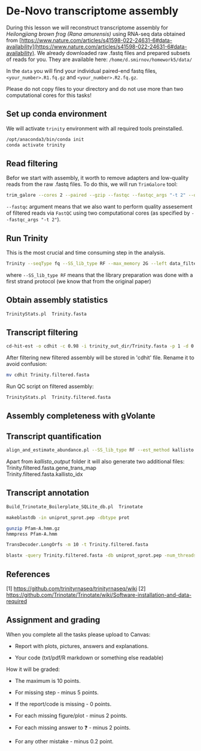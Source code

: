 # De-Novo transcriptome assembly

During this lesson we will reconstruct transcriptome assembly for *Heilongjiang brown frog (Rana amurensis)* using RNA-seq data obtained from [https://www.nature.com/articles/s41598-022-24631-6#data-availability](https://www.nature.com/articles/s41598-022-24631-6#data-availability). We already downloaded raw .fastq files and prepared subsets of reads for you. They are available here:
`/home/d.smirnov/homework5/data/`

In the `data` you will find your individual paired-end fastq files, `<your_number>.R1.fq.gz` and `<your_number>.R2.fq.gz`.

Please do not copy files to your directory and do not use more than two computational cores for this tasks!


## Set up conda environment
We will activate `trinity` environment with all required tools preinstalled.

``` bash
/opt/anaconda3/bin/conda init 
conda activate trinity
```

## Read filtering
Befor we start with assembly, it worth to remove adapters and low-quality reads from the raw .fastq files. To do this, we will run `TrimGalore` tool: 

``` bash
trim_galore --cores 2 --paired --gzip --fastqc --fastqc_args "-t 2" --output_dir data_filtered data/1.R1.fq.gz data/1.R2.fq.gz
```
`--fastqc` argument means that we also want to perform quality assesement of filtered reads via `FastQC` using two computational cores (as specified by `--fastqc_args "-t 2"`).


## Run Trinity
This is the most crucial and time consuming step in the analysis.

``` bash
Trinity --seqType fq --SS_lib_type RF --max_memory 2G --left data_filtered/<your_number>.R1_val_1.fq.gz --right data_filtered/<your_number>.R2_val_2.fq.gz --CPU 2
```
where `--SS_lib_type RF` means that the library preparation was done with a first strand protocol (we know that from the original paper)




## Obtain assembly statistics

``` bash
TrinityStats.pl  Trinity.fasta
```

## Transcript filtering

``` bash
cd-hit-est -o cdhit -c 0.98 -i trinity_out_dir/Trinity.fasta -p 1 -d 0 -b 3 -T 2 -M 1000
```

After filtering new filtered assembly will be stored in 'cdhit' file. Rename it to avoid confusion: 
``` bash
mv cdhit Trinity.filtered.fasta
```

Run QC script on filtered assembly:
``` bash
TrinityStats.pl  Trinity.filtered.fasta
```

## Assembly completeness with gVolante



## Transcript quantification
``` bash
align_and_estimate_abundance.pl --SS_lib_type RF --est_method kallisto --transcripts Trinity.filtered.fasta --seqType fq --left data_filtered/<your_number>.R1_val_1.fq.gz --right data_filtered/<your_number>.R2_val_2.fq.gz --output_dir kallisto_output --thread_count 2 --trinity_mode --prep_reference
```
Apart from *kallisto_output* folder it will also generate two additional files:
Trinity.filtered.fasta.gene_trans_map  
Trinity.filtered.fasta.kallisto_idx


## Transcript annotation
``` bash
Build_Trinotate_Boilerplate_SQLite_db.pl  Trinotate
```

``` bash
makeblastdb -in uniprot_sprot.pep -dbtype prot
```

``` bash
gunzip Pfam-A.hmm.gz
hmmpress Pfam-A.hmm
```

``` bash
TransDecoder.LongOrfs -m 10 -t Trinity.filtered.fasta
```

``` bash
blastx -query Trinity.filtered.fasta -db uniprot_sprot.pep -num_threads 2 -max_target_seqs 1 -outfmt 6 > blastx.outfmt6
```




## References
[1] https://github.com/trinityrnaseq/trinityrnaseq/wiki
[2] https://github.com/Trinotate/Trinotate/wiki/Software-installation-and-data-required

## Assignment and grading

When you complete all the tasks please upload to Canvas:

* Report with plots, pictures, answers and explanations.

* Your code (txt/pdf/R markdown or something else readable)

How it will be graded:
* The maximum is 10 points.

* For missing step - minus 5 points.

* If the report/code is missing - 0 points.

* For each missing figure/plot - minus 2 points.

* For each missing answer to ❓ - minus 2 points.

* For any other mistake - minus 0.2 point.

